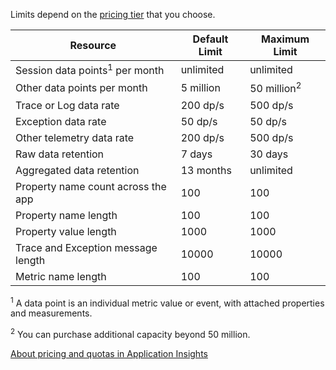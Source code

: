  Limits depend on the [pricing tier](https://azure.microsoft.com/pricing/details/application-insights/) that you choose.

| **Resource** | **Default Limit** | **Maximum Limit** |
| --- | --- | --- |
| Session data points<sup>1</sup> per month |unlimited |unlimited |
| Other data points per month |5 million |50 million<sup>2</sup> |
| Trace or Log data rate |200 dp/s |500 dp/s |
| Exception data rate |50 dp/s |50 dp/s |
| Other telemetry data rate |200 dp/s |500 dp/s |
| Raw  data retention |7 days |30 days |
| Aggregated data retention |13 months |unlimited |
| Property name count across the app |100 |100 |
| Property name length |100 |100 |
| Property value length |1000 |1000 |
| Trace and Exception message length |10000 |10000 |
| Metric name length |100 |100 |

<sup>1</sup> A data point is an individual metric value or event, with attached properties and measurements.

<sup>2</sup> You can purchase additional capacity beyond 50 million.

[About pricing and quotas in Application Insights](app-insights-pricing.md)

